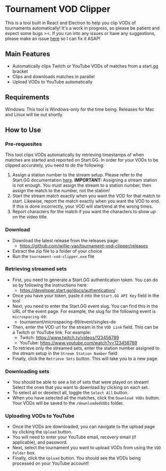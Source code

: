 # Tournament VOD Clipper

This is a tool built in React and Electron to help you clip VODs of tournaments automatically! It's a work in progress, so please be patient and expect some bugs ><. If you run into any issues or have any suggestions, please make an issue [here](https://github.com/willie-yao/tournament-vod-clipper/issues) so I can fix it ASAP!

## Main Features
- Automatically clips Twitch or YouTube VODs of matches from a start.gg bracket
- Clips and downloads matches in parallel
- Upload VODs to YouTube automatically

## Requirements

Windows: This tool is Windows-only for the time being. Releases for Mac and Linux will be out shortly.

## How to Use

### Pre-requesites
This tool clips VODs automatically by retrieving timestamps of when matches are started and reported on Start.GG. In order for your VODs to be clipped accurately, you need to do the following:

1. Assign a station number to the stream setup. Please refer to the Start.GG documentation [here](https://help.start.gg/en/articles/1465692-adding-streams-and-creating-stations#:~:text=Adding%20a%20Stream%20to%20a%20Station). **IMPORTANT:** Assigning a stream station is not enough. You must assign the stream to a station number, then assign the match to the number, not the station!
2. Start the stream match exactly when you want the VOD for that match to start. Likewise, report the match exactly when you want the VOD to end. If this is done incorrectly, your VOD will start/end at the wrong times.
3. Report characters for the match if you want the characters to show up on the video title.

### Download
- Download the latest release from the releases page:
  - https://github.com/willie-yao/tournament-vod-clipper/releases
- Extract the zip file to a folder of your choice
- Run the `tournament-vod-clipper.exe` file

### Retrieving streamed sets
- First, you need to generate a Start.GG authentication token. You can do so by following the instructions here:
  - https://developer.start.gg/docs/authentication/
- Once you have your token, paste it into the `Start.GG API Key` field in the tool
- Next, you need to enter the Start.GG event slug. You can find this in the URL of the event page. For example, the slug for the following event is `microspacing-69`:
  - tournament/microspacing-69/event/singles-de
- Then, enter the VOD url for the stream in the `VOD Link` field. This can be a Twitch or YouTube link. For example:
  - Twitch: https://www.twitch.tv/videos/123456789
  - YouTube: https://www.youtube.com/watch?v=123456789
- To retrieve only the streamed sets, enter the station number assigned to the stream setup in the `Stream Station Number` field
- Finally, click the `Retrieve Sets` button. This will take you to a new page.

### Downloading sets
- You should be able to see a list of sets that were played on stream! Select the ones that you want to download by clicking on each set.
- To select all or deselect all, toggle the `Select All` button.
- When you have selected all the matches, click the `Download VODs` button. Your VODs will be saved to the `/downloadedVODs` folder.

### Uploading VODs to YouTube
- Once the VODs are downloaded, you can navigate to the upload page by clicking the `Upload` button.
- You will need to enter your YouTube email, recovery email (if applicable), and password.
- Next, select the tournament you want to upload VODs from using the `VOD Folder` box.
- Finally, click the `Upload` button. You should see the VODs being processed on your YouTube account!

